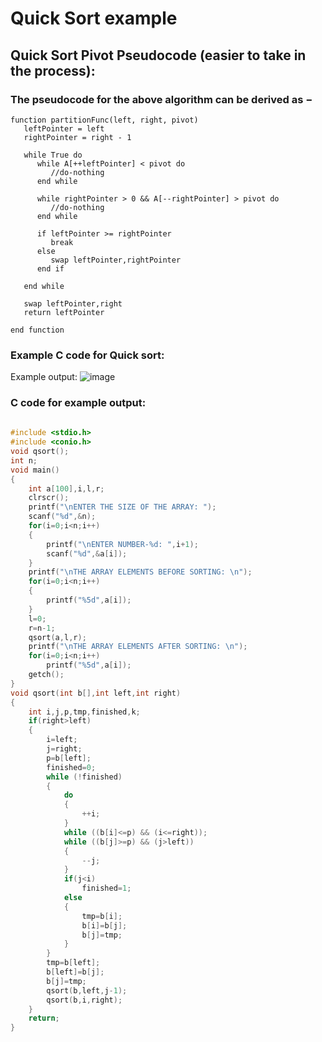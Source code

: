 # Quick Sort example 

## Quick Sort Pivot Pseudocode (easier to take in the process):

### The pseudocode for the above algorithm can be derived as −
```
function partitionFunc(left, right, pivot)
   leftPointer = left
   rightPointer = right - 1

   while True do
      while A[++leftPointer] < pivot do
         //do-nothing            
      end while
		
      while rightPointer > 0 && A[--rightPointer] > pivot do
         //do-nothing         
      end while
		
      if leftPointer >= rightPointer
         break
      else                
         swap leftPointer,rightPointer
      end if
		
   end while 
	
   swap leftPointer,right
   return leftPointer
	
end function
```

### Example C code for Quick sort:

Example output:
![image](https://user-images.githubusercontent.com/47218880/52735369-1cb48e80-2f8d-11e9-8002-aa7a1d9bb865.png)


### C code for example output:
```C
  
#include <stdio.h>
#include <conio.h>
void qsort();
int n;
void main()
{
	int a[100],i,l,r;
	clrscr();
	printf("\nENTER THE SIZE OF THE ARRAY: ");
	scanf("%d",&n);
	for(i=0;i<n;i++)
	{
		printf("\nENTER NUMBER-%d: ",i+1);
		scanf("%d",&a[i]);
	}
	printf("\nTHE ARRAY ELEMENTS BEFORE SORTING: \n");
	for(i=0;i<n;i++)
	{
		printf("%5d",a[i]);
	}
	l=0;
	r=n-1;
	qsort(a,l,r);
	printf("\nTHE ARRAY ELEMENTS AFTER SORTING: \n");
	for(i=0;i<n;i++)
		printf("%5d",a[i]);
	getch();
}
void qsort(int b[],int left,int right)
{
	int i,j,p,tmp,finished,k;
	if(right>left)
	{
		i=left;
		j=right;
		p=b[left];
		finished=0;
		while (!finished)
		{
			do
			{
				++i;
			}
			while ((b[i]<=p) && (i<=right));
			while ((b[j]>=p) && (j>left))
			{
				--j;
			}
			if(j<i)
				finished=1;
			else
			{
				tmp=b[i];
				b[i]=b[j];
				b[j]=tmp;
			}
		}
		tmp=b[left];
		b[left]=b[j];
		b[j]=tmp;
		qsort(b,left,j-1);
		qsort(b,i,right);
	}
	return;
}

```
